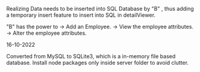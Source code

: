 Realizing Data needs to be inserted into SQL Database by "B" , 
thus adding a temporary insert feature to insert into SQL in detailViewer.

"B" has the power to -> Add an Employee.
                     -> View the employee attributes.
                     -> Alter the employee attributes.


16-10-2022

Converted from MySQL to SQLite3,  which is a in-memory file based database.
Install node packages only inside server folder to avoid clutter.